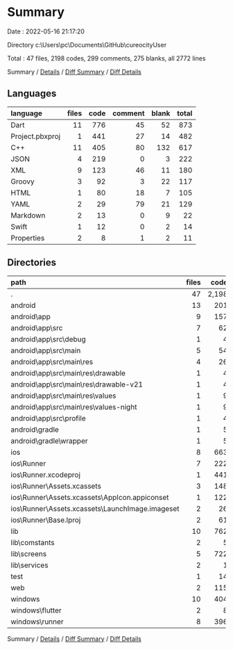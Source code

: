 # Summary

Date : 2022-05-16 21:17:20

Directory c:\Users\pc\Documents\GitHub\cureocityUser

Total : 47 files,  2198 codes, 299 comments, 275 blanks, all 2772 lines

Summary / [Details](details.md) / [Diff Summary](diff.md) / [Diff Details](diff-details.md)

## Languages
| language | files | code | comment | blank | total |
| :--- | ---: | ---: | ---: | ---: | ---: |
| Dart | 11 | 776 | 45 | 52 | 873 |
| Project.pbxproj | 1 | 441 | 27 | 14 | 482 |
| C++ | 11 | 405 | 80 | 132 | 617 |
| JSON | 4 | 219 | 0 | 3 | 222 |
| XML | 9 | 123 | 46 | 11 | 180 |
| Groovy | 3 | 92 | 3 | 22 | 117 |
| HTML | 1 | 80 | 18 | 7 | 105 |
| YAML | 2 | 29 | 79 | 21 | 129 |
| Markdown | 2 | 13 | 0 | 9 | 22 |
| Swift | 1 | 12 | 0 | 2 | 14 |
| Properties | 2 | 8 | 1 | 2 | 11 |

## Directories
| path | files | code | comment | blank | total |
| :--- | ---: | ---: | ---: | ---: | ---: |
| . | 47 | 2,198 | 299 | 275 | 2,772 |
| android | 13 | 201 | 48 | 33 | 282 |
| android\app | 9 | 157 | 47 | 22 | 226 |
| android\app\src | 7 | 62 | 44 | 9 | 115 |
| android\app\src\debug | 1 | 4 | 3 | 1 | 8 |
| android\app\src\main | 5 | 54 | 38 | 7 | 99 |
| android\app\src\main\res | 4 | 26 | 32 | 6 | 64 |
| android\app\src\main\res\drawable | 1 | 4 | 7 | 2 | 13 |
| android\app\src\main\res\drawable-v21 | 1 | 4 | 7 | 2 | 13 |
| android\app\src\main\res\values | 1 | 9 | 9 | 1 | 19 |
| android\app\src\main\res\values-night | 1 | 9 | 9 | 1 | 19 |
| android\app\src\profile | 1 | 4 | 3 | 1 | 8 |
| android\gradle | 1 | 5 | 1 | 1 | 7 |
| android\gradle\wrapper | 1 | 5 | 1 | 1 | 7 |
| ios | 8 | 663 | 29 | 23 | 715 |
| ios\Runner | 7 | 222 | 2 | 9 | 233 |
| ios\Runner.xcodeproj | 1 | 441 | 27 | 14 | 482 |
| ios\Runner\Assets.xcassets | 3 | 148 | 0 | 4 | 152 |
| ios\Runner\Assets.xcassets\AppIcon.appiconset | 1 | 122 | 0 | 1 | 123 |
| ios\Runner\Assets.xcassets\LaunchImage.imageset | 2 | 26 | 0 | 3 | 29 |
| ios\Runner\Base.lproj | 2 | 61 | 2 | 2 | 65 |
| lib | 10 | 762 | 35 | 45 | 842 |
| lib\comstants | 2 | 5 | 0 | 3 | 8 |
| lib\screens | 5 | 722 | 34 | 35 | 791 |
| lib\services | 2 | 1 | 0 | 3 | 4 |
| test | 1 | 14 | 10 | 7 | 31 |
| web | 2 | 115 | 18 | 8 | 141 |
| windows | 10 | 404 | 80 | 131 | 615 |
| windows\flutter | 2 | 8 | 9 | 11 | 28 |
| windows\runner | 8 | 396 | 71 | 120 | 587 |

Summary / [Details](details.md) / [Diff Summary](diff.md) / [Diff Details](diff-details.md)